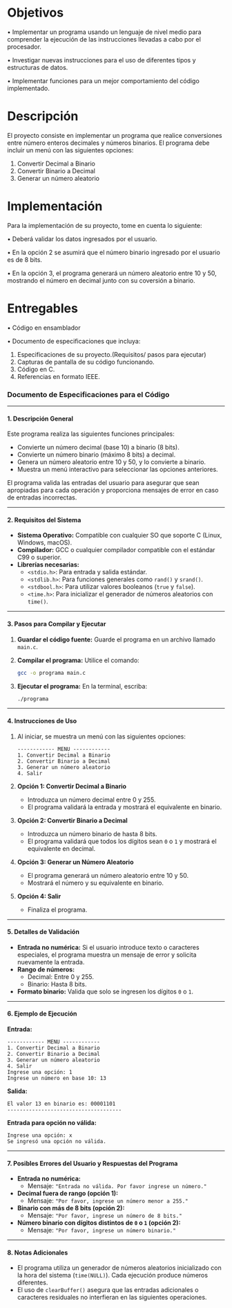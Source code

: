 # Objetivos
• Implementar un programa usando un lenguaje de nivel medio para comprender la ejecución de las instrucciones llevadas a cabo por el procesador. 

• Investigar nuevas instrucciones para el uso de diferentes tipos y estructuras de datos. 

• Implementar funciones para un mejor comportamiento del código implementado. 

# Descripción
El proyecto consiste en implementar un programa que realice conversiones entre número enteros
decimales y números binarios. El programa debe incluir un menú con las siguientes opciones:
  1. Convertir Decimal a Binario 
  2. Convertir Binario a Decimal
  3. Generar un número aleatorio 

# Implementación
Para la implementación de su proyecto, tome en cuenta lo siguiente: 

  • Deberá validar los datos ingresados por el usuario. 
  
  • En la opción 2 se asumirá que el número binario ingresado por el usuario es de 8 bits. 
  
  • En la opción 3, el programa generará un número aleatorio entre 10 y 50, mostrando el número en decimal junto con su coversión a binario. 

# Entregables
  • Código en ensamblador
  
  • Documento de especificaciones que incluya:
  
  1. Especificaciones de su proyecto.(Requisitos/ pasos para ejecutar)
  2. Capturas de pantalla de su código funcionando.  
  3. Código en C. 
  4. Referencias en formato IEEE.
  
### Documento de Especificaciones para el Código

---

#### **1. Descripción General**
Este programa realiza las siguientes funciones principales:
- Convierte un número decimal (base 10) a binario (8 bits).
- Convierte un número binario (máximo 8 bits) a decimal.
- Genera un número aleatorio entre 10 y 50, y lo convierte a binario.
- Muestra un menú interactivo para seleccionar las opciones anteriores.

El programa valida las entradas del usuario para asegurar que sean apropiadas para cada operación y proporciona mensajes de error en caso de entradas incorrectas.

---

#### **2. Requisitos del Sistema**
- **Sistema Operativo:** Compatible con cualquier SO que soporte C (Linux, Windows, macOS).
- **Compilador:** GCC o cualquier compilador compatible con el estándar C99 o superior.
- **Librerías necesarias:**
  - `<stdio.h>`: Para entrada y salida estándar.
  - `<stdlib.h>`: Para funciones generales como `rand()` y `srand()`.
  - `<stdbool.h>`: Para utilizar valores booleanos (`true` y `false`).
  - `<time.h>`: Para inicializar el generador de números aleatorios con `time()`.

---

#### **3. Pasos para Compilar y Ejecutar**
1. **Guardar el código fuente:**
   Guarde el programa en un archivo llamado `main.c`.

2. **Compilar el programa:**
   Utilice el comando:
   ```bash
   gcc -o programa main.c
   ```

3. **Ejecutar el programa:**
   En la terminal, escriba:
   ```bash
   ./programa
   ```

---

#### **4. Instrucciones de Uso**
1. Al iniciar, se muestra un menú con las siguientes opciones:
   ```
   ------------ MENU ------------
   1. Convertir Decimal a Binario
   2. Convertir Binario a Decimal
   3. Generar un número aleatorio
   4. Salir
   ```

2. **Opción 1: Convertir Decimal a Binario**
   - Introduzca un número decimal entre 0 y 255.
   - El programa validará la entrada y mostrará el equivalente en binario.

3. **Opción 2: Convertir Binario a Decimal**
   - Introduzca un número binario de hasta 8 bits.
   - El programa validará que todos los dígitos sean `0` o `1` y mostrará el equivalente en decimal.

4. **Opción 3: Generar un Número Aleatorio**
   - El programa generará un número aleatorio entre 10 y 50.
   - Mostrará el número y su equivalente en binario.

5. **Opción 4: Salir**
   - Finaliza el programa.

---

#### **5. Detalles de Validación**
- **Entrada no numérica:** Si el usuario introduce texto o caracteres especiales, el programa muestra un mensaje de error y solicita nuevamente la entrada.
- **Rango de números:**
  - Decimal: Entre 0 y 255.
  - Binario: Hasta 8 bits.
- **Formato binario:** Valida que solo se ingresen los dígitos `0` o `1`.

---

#### **6. Ejemplo de Ejecución**
**Entrada:**
```
------------ MENU ------------
1. Convertir Decimal a Binario
2. Convertir Binario a Decimal
3. Generar un número aleatorio
4. Salir
Ingrese una opción: 1
Ingrese un número en base 10: 13
```

**Salida:**
```
El valor 13 en binario es: 00001101
-------------------------------------
```

**Entrada para opción no válida:**
```
Ingrese una opción: x
Se ingresó una opción no válida.
```

---

#### **7. Posibles Errores del Usuario y Respuestas del Programa**
- **Entrada no numérica:**
  - Mensaje: `"Entrada no válida. Por favor ingrese un número."`
- **Decimal fuera de rango (opción 1):**
  - Mensaje: `"Por favor, ingrese un número menor a 255."`
- **Binario con más de 8 bits (opción 2):**
  - Mensaje: `"Por favor, ingrese un número de 8 bits."`
- **Número binario con dígitos distintos de `0` o `1` (opción 2):**
  - Mensaje: `"Por favor, ingrese un número binario."`

---

#### **8. Notas Adicionales**
- El programa utiliza un generador de números aleatorios inicializado con la hora del sistema (`time(NULL)`). Cada ejecución produce números diferentes.
- El uso de `clearBuffer()` asegura que las entradas adicionales o caracteres residuales no interfieran en las siguientes operaciones.
